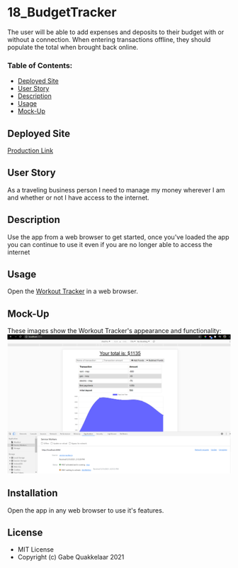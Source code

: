 # 18_BudgetTracker

The user will be able to add expenses and deposits to their budget with or without a connection. When entering transactions offline, they should populate the total when brought back online.

### Table of Contents:

- [Deployed Site](#deployed-site)
- [User Story](#user-story)
- [Description](#description)
- [Usage](#Usage)
- [Mock-Up](#Mock-Up)

## Deployed Site

[Production Link](https://vast-atoll-07067.herokuapp.com/)

## User Story

As a traveling business person I need to manage my money wherever I am and whether or not I have access to the internet.

## Description

Use the app from a web browser to get started, once you've loaded the app you can continue to use it even if you are no longer able to access the internet

## Usage

Open the [Workout Tracker](https://vast-atoll-07067.herokuapp.com/) in a web browser.

## Mock-Up

These images show the Workout Tracker's appearance and functionality:
![View your budget](./public/Images/screenshot.png)

## Installation

Open the app in any web browser to use it's features.

## License

- MIT License
- Copyright (c) Gabe Quakkelaar 2021
